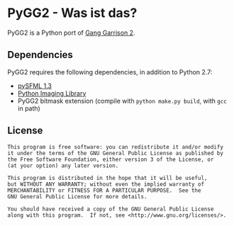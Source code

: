 PyGG2 - Was ist das?
====================

PyGG2 is a Python port of [Gang Garrison 2](http://ganggarrison.com/).

Dependencies
------------

PyGG2 requires the following dependencies, in addition to Python 2.7:

* [pySFML 1.3](http://www.python-sfml.org/)
* [Python Imaging Library](http://pythonware.com/products/pil/)
* PyGG2 bitmask extension (compile with `python make.py build`, with `gcc` in path)

License
-------

    This program is free software: you can redistribute it and/or modify
    it under the terms of the GNU General Public License as published by
    the Free Software Foundation, either version 3 of the License, or
    (at your option) any later version.

    This program is distributed in the hope that it will be useful,
    but WITHOUT ANY WARRANTY; without even the implied warranty of
    MERCHANTABILITY or FITNESS FOR A PARTICULAR PURPOSE.  See the
    GNU General Public License for more details.

    You should have received a copy of the GNU General Public License
    along with this program.  If not, see <http://www.gnu.org/licenses/>.
